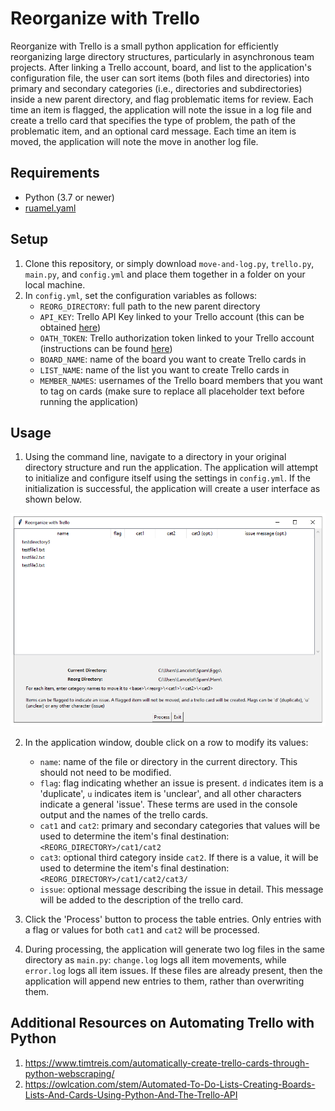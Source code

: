 # Reorganize with Trello
Reorganize with Trello is a small python application for efficiently reorganizing large directory structures, particularly in asynchronous team projects. After linking a Trello account, board, and list to the application's configuration file, the user can sort items (both files and directories) into primary and secondary categories (i.e., directories and subdirectories) inside a new parent directory, and flag problematic items for review. Each time an item is flagged, the application will note the issue in a log file and create a trello card that specifies the type of problem, the path of the problematic item, and an optional card message. Each time an item is moved, the application will note the move in another log file.

## Requirements
- Python (3.7 or newer)
- [ruamel.yaml](https://yaml.readthedocs.io/en/latest/overview.html)


## Setup
1. Clone this repository, or simply download `move-and-log.py`, `trello.py`, `main.py`, and `config.yml` and place them together in a folder on your local machine.
2. In `config.yml`, set the configuration variables as follows:
   - `REORG_DIRECTORY`: full path to the new parent directory
   - `API_KEY`: Trello API Key linked to your Trello account (this can be obtained [here](https://trello.com/app-key/))
   - `OATH_TOKEN`: Trello authorization token linked to your Trello account (instructions can be found [here](https://developer.atlassian.com/cloud/trello/guides/rest-api/authorization/))
   - `BOARD_NAME`: name of the board you want to create Trello cards in
   - `LIST_NAME`: name of the list you want to create Trello cards in
   - `MEMBER_NAMES`: usernames of the Trello board members that you want to tag on cards (make sure to replace all placeholder text before running the application)

## Usage
1. Using the command line, navigate to a directory in your original directory structure and run the application. The application will attempt to initialize and configure itself using the settings in `config.yml`. If the initialization is successful, the application will create a user interface as shown below.
   
<img src="https://github.com/josephburkhart/Reorganize-with-Trello/blob/8fe170749ee830f6f0c575d41d456c92e74bfbc7/images/Screenshot1.png" width="800">

2. In the application window, double click on a row to modify its values:
   - `name`: name of the file or directory in the current directory. This should not need to be modified.
   - `flag`: flag indicating whether an issue is present. `d` indicates item is a 'duplicate', `u` indicates item is 'unclear', and all other characters indicate a general 'issue'. These terms are used in the console output and the names of the trello cards.
   - `cat1` and `cat2`: primary and secondary categories that values will be used to determine the item's final destination: `<REORG_DIRECTORY>/cat1/cat2`
   - `cat3`: optional third category inside `cat2`. If there is a value, it will be used to determine the item's final destination: `<REORG_DIRECTORY>/cat1/cat2/cat3/`
   - `issue`: optional message describing the issue in detail. This message will be added to the description of the trello card.

3. Click the 'Process' button to process the table entries. Only entries with a flag or values for both `cat1` and `cat2` will be processed.

4. During processing, the application will generate two log files in the same directory as `main.py`: `change.log` logs all item movements, while `error.log` logs all item issues. If these files are already present, then the application will append new entries to them, rather than overwriting them.

## Additional Resources on Automating Trello with Python
1. https://www.timtreis.com/automatically-create-trello-cards-through-python-webscraping/
2. https://owlcation.com/stem/Automated-To-Do-Lists-Creating-Boards-Lists-And-Cards-Using-Python-And-The-Trello-API
